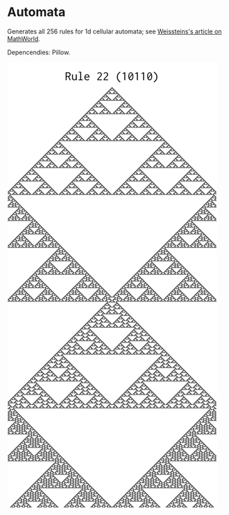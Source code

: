 # Automata

Generates all 256 rules for 1d cellular automata; see [Weissteins's article on MathWorld](https://mathworld.wolfram.com/ElementaryCellularAutomaton.html).

Depencendies: Pillow.

![Rule 22](r22.png)
